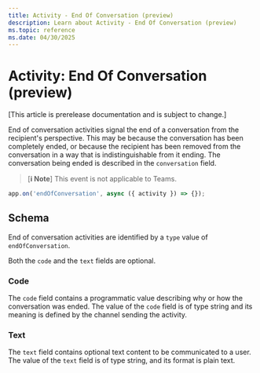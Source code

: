 ```yaml
---
title: Activity - End Of Conversation (preview)
description: Learn about Activity - End Of Conversation (preview)
ms.topic: reference
ms.date: 04/30/2025
---
```


# Activity: End Of Conversation (preview)

[This article is prerelease documentation and is subject to change.]

End of conversation activities signal the end of a conversation from the recipient's perspective. This may be because the conversation has been completely ended, or because the recipient has been removed from the conversation in a way that is indistinguishable from it ending. The conversation being ended is described in the `conversation` field.

> [**ℹ️ Note**]
> This event is not applicable to Teams.

```typescript
app.on('endOfConversation', async ({ activity }) => {});
```

## Schema

End of conversation activities are identified by a `type` value of `endOfConversation`.

Both the `code` and the `text` fields are optional.

### Code

The `code` field contains a programmatic value describing why or how the conversation was ended. The value of the `code` field is of type string and its meaning is defined by the channel sending the activity.

### Text

The `text` field contains optional text content to be communicated to a user. The value of the `text` field is of type string, and its format is plain text.